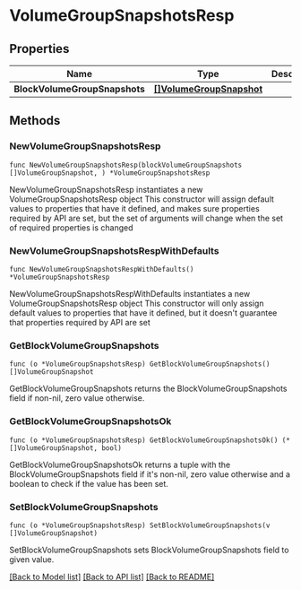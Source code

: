 # VolumeGroupSnapshotsResp

## Properties

Name | Type | Description | Notes
------------ | ------------- | ------------- | -------------
**BlockVolumeGroupSnapshots** | [**[]VolumeGroupSnapshot**](VolumeGroupSnapshot.md) |  | 

## Methods

### NewVolumeGroupSnapshotsResp

`func NewVolumeGroupSnapshotsResp(blockVolumeGroupSnapshots []VolumeGroupSnapshot, ) *VolumeGroupSnapshotsResp`

NewVolumeGroupSnapshotsResp instantiates a new VolumeGroupSnapshotsResp object
This constructor will assign default values to properties that have it defined,
and makes sure properties required by API are set, but the set of arguments
will change when the set of required properties is changed

### NewVolumeGroupSnapshotsRespWithDefaults

`func NewVolumeGroupSnapshotsRespWithDefaults() *VolumeGroupSnapshotsResp`

NewVolumeGroupSnapshotsRespWithDefaults instantiates a new VolumeGroupSnapshotsResp object
This constructor will only assign default values to properties that have it defined,
but it doesn't guarantee that properties required by API are set

### GetBlockVolumeGroupSnapshots

`func (o *VolumeGroupSnapshotsResp) GetBlockVolumeGroupSnapshots() []VolumeGroupSnapshot`

GetBlockVolumeGroupSnapshots returns the BlockVolumeGroupSnapshots field if non-nil, zero value otherwise.

### GetBlockVolumeGroupSnapshotsOk

`func (o *VolumeGroupSnapshotsResp) GetBlockVolumeGroupSnapshotsOk() (*[]VolumeGroupSnapshot, bool)`

GetBlockVolumeGroupSnapshotsOk returns a tuple with the BlockVolumeGroupSnapshots field if it's non-nil, zero value otherwise
and a boolean to check if the value has been set.

### SetBlockVolumeGroupSnapshots

`func (o *VolumeGroupSnapshotsResp) SetBlockVolumeGroupSnapshots(v []VolumeGroupSnapshot)`

SetBlockVolumeGroupSnapshots sets BlockVolumeGroupSnapshots field to given value.



[[Back to Model list]](../README.md#documentation-for-models) [[Back to API list]](../README.md#documentation-for-api-endpoints) [[Back to README]](../README.md)


